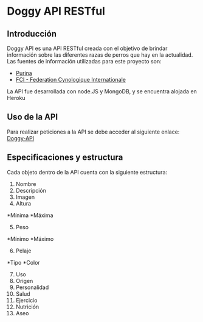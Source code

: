 # Doggy API RESTful

## Introducción

Doggy API es una API RESTful creada con el objetivo de brindar información sobre las diferentes razas de perros que hay en la actualidad.
Las fuentes de información utilizadas para este proyecto son:
*  [Purina](https://purina.es/perros/razas-de-perro/tipos-de-razas-de-perro)
*  [FCI - Federation Cynologique Internationale](http://www.fci.be/es/)

La API fue desarrollada con node.JS y MongoDB, y se encuentra alojada en Heroku

## Uso de la API

Para realizar peticiones a la API se debe acceder al siguiente enlace: [Doggy-API](https://doggy-api.herokuapp.com/api/dogs)

## Especificaciones y estructura

Cada objeto dentro de la API cuenta con la siguiente estructura:
  1. Nombre
  2. Descripción
  3. Imagen
  4. Altura
  
  *Mínima
  *Máxima
  
  5. Peso
  
  *Mínimo
  *Máximo
  
  6. Pelaje
  
  *Tipo
  *Color
  
  7. Uso
  8. Origen
  9. Personalidad
  10. Salud
  11. Ejercicio
  12. Nutrición
  13. Aseo
